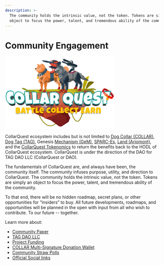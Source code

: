 ```yaml
---
description: >-
  The community holds the intrinsic value, not the token. Tokens are simply an
  object to focus the power, talent, and tremendous ability of the community.
---
```


# Community Engagement

![CollarQuest a Metaverse Play2Earn Ecosystem](../../.gitbook/assets/CQ-Title.png)

CollarQuest ecosystem includes but is not limited to [Dog Collar (COLLAR)](../../tokenomics/tokenomics/dog-collar-collar.md), [Dog Tag (TAG)](../../tokenomics/tokenomics/dog-tag/), Genesis [Mechanism (GeM)](../../tokenomics/tokenomics/genesis-mechanism-gem/), [SPARC-Es](../../tokenomics/tokenomics/collarquest-sparc-e.md), [Land (Ariomont)](../../tokenomics/tokenomics/collarquest-land.md), and the [CollarQuest Tokenomics](broken-reference) to return the benefits back to the HODL of CollarQuest ecosystem.  CollarQuest is under the direction of the DAO for TAG DAO LLC (CollarQuest or DAO).

The fundamentals of CollarQuest are, and always have been, the community itself. The community infuses purpose, utility, and direction to CollarQuest. The community holds the intrinsic value, not the token. Tokens are simply an object to focus the power, talent, and tremendous ability of the community.

To that end, there will be no hidden roadmap, secret plans, or other opportunities for “insiders” to buy. All future developments, roadmaps, and opportunities will be planned in the open with input from all who wish to contribute. To our future -- together.

Learn more about:

* [Community Paper](../../community-paper-cp/community-paper-cp/community-paper-cp-1.4.md)
* [TAG DAO LLC](https://wyobiz.wyo.gov/Business/FilingDetails.aspx?eFNum=238025085027199181157084092248068096111016081201)
* [Project Funding](../../financial-oversight/financial-oversight/project-funding-1.md)
* [COLLAR Multi-Signature Donation Wallet](../../financial-oversight/financial-oversight/multi-signature-donation-wallet.md)
* [Community Straw Polls](community-straw-polls.md)
* [Official Social links](dog-collar-offical-social-links.md)
